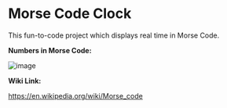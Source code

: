 # Morse Code Clock

This fun-to-code project which displays real time in Morse Code.

**Numbers in Morse Code:**

![image](https://github.com/chetanpatil13/MorseCodeClock/assets/6321740/64c11f0d-455a-4bcd-ab9a-b0f43382d092)

**Wiki Link:**

https://en.wikipedia.org/wiki/Morse_code




